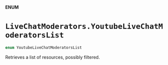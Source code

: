 **ENUM**

# `LiveChatModerators.YoutubeLiveChatModeratorsList`

```swift
enum YoutubeLiveChatModeratorsList
```

Retrieves a list of resources, possibly filtered.
